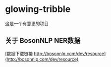 # glowing-tribble

这是一个有意思的项目

## 关于 BosonNLP NER数据

[数据下载链接 http://bosonnlp.com/dev/resource](http://bosonnlp.com/dev/resource)
